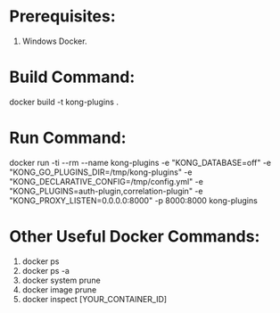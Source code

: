 # Prerequisites:

1. Windows Docker.

# Build Command:

docker build -t kong-plugins .

# Run Command:

docker run -ti --rm --name kong-plugins -e "KONG_DATABASE=off" -e "KONG_GO_PLUGINS_DIR=/tmp/kong-plugins" -e "KONG_DECLARATIVE_CONFIG=/tmp/config.yml" -e "KONG_PLUGINS=auth-plugin,correlation-plugin" -e "KONG_PROXY_LISTEN=0.0.0.0:8000" -p 8000:8000 kong-plugins

# Other Useful Docker Commands:

1. docker ps
2. docker ps -a
3. docker system prune
4. docker image prune
5. docker inspect [YOUR_CONTAINER_ID]
